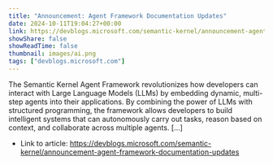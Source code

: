 ```yaml
---
title: "Announcement: Agent Framework Documentation Updates"
date: 2024-10-11T19:04:27+00:00
link: https://devblogs.microsoft.com/semantic-kernel/announcement-agent-framework-documentation-updates
showShare: false
showReadTime: false
thumbnail: images/ai.png
tags: ["devblogs.microsoft.com"]
---
```

The Semantic Kernel Agent Framework revolutionizes how developers can interact with Large Language Models (LLMs) by embedding dynamic, multi-step agents into their applications. By combining the power of LLMs with structured programming, the framework allows developers to build intelligent systems that can autonomously carry out tasks, reason based on context, and collaborate across multiple agents. […]

- Link to article: https://devblogs.microsoft.com/semantic-kernel/announcement-agent-framework-documentation-updates